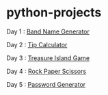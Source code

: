 # python-projects

Day 1 : [Band Name Generator](https://replit.com/@SaloniReddy/band-name-generator#band-name-generator.py)

Day 2 : [Tip Calculator]()

Day 3 : [Treasure Island Game](https://replit.com/@SaloniReddy/treasure-island-game#main.py)

Day 4 : [Rock Paper Scissors](https://replit.com/@SaloniReddy/rock-paper-scissors)

Day 5 : [Password Generator](https://replit.com/@SaloniReddy/password-generator#main.py)
